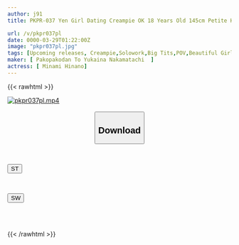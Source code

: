 ```yaml
---
author: j91
title: PKPR-037 Yen Girl Dating Creampie OK 18 Years Old 145cm Petite Hidden Big Tits Girl Minami Hinano

url: /v/pkpr037pl
date: 0000-03-29T01:22:00Z
image: "pkpr037pl.jpg"
tags: [Upcoming releases, Creampie,Solowork,Big Tits,POV,Beautiful Girl,Breasts	]
maker: [ Pakopakodan To Yukaina Nakamatachi  ]
actress: [ Minami Hinano]
---
```



{{< rawhtml >}}

<div class="video" data-videoid="pending_link_2.html">
    <a href="javascript:;">
        <img src="/v/pkpr037pl/pkpr037pl.jpg" width="WIDTH" height="HEIGHT" alt="pkpr037pl.mp4" loading="lazy">
    </a>
</div>

<script type="text/javascript" src="https://j91.asia/asset/on-demand-pend.js"></script>

<br>
  <link rel="stylesheet" href="https://j91.asia/asset/bs5.css">
  
  <center>
  <button class="btn btn-primary" type="button" data-bs-toggle="collapse" data-bs-target=".multi-collapse" aria-expanded="false" aria-controls="multiCollapseExample1 multiCollapseExample2"><h2>Download</h2></button></center>
</p>
<div class="row">
  <div class="col">
    <div class="collapse multi-collapse" id="multiCollapseExample1">
      <div class="card card-body">
	      	      <br>
<div class="buttons">  
<p><a href="https://j91.asia/pending_link_2.html" target="_blank"><button class="btn-hover color-3"><i class="fa fa-download"></i> ST</button></a></p></div>
    </div>
  </div>
</div>
  <div class="col">
    <div class="collapse multi-collapse" id="multiCollapseExample2">
      <div class="card card-body">
	      <br>
<div class="buttons">
<p><a href="https://j91.asia/pending_link_2.html" target="_blank"><button class="btn-hover color-2"><i class="fa fa-download"></i> SW</button></a></p></div>
<br><br>
      </div>
    </div>
  </div>
</div>

{{< /rawhtml >}}